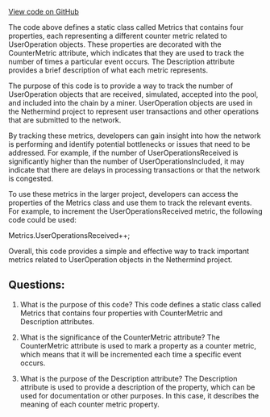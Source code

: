 [View code on GitHub](https://github.com/nethermindeth/nethermind/Nethermind.AccountAbstraction/Metrics.cs)

The code above defines a static class called Metrics that contains four properties, each representing a different counter metric related to UserOperation objects. These properties are decorated with the CounterMetric attribute, which indicates that they are used to track the number of times a particular event occurs. The Description attribute provides a brief description of what each metric represents.

The purpose of this code is to provide a way to track the number of UserOperation objects that are received, simulated, accepted into the pool, and included into the chain by a miner. UserOperation objects are used in the Nethermind project to represent user transactions and other operations that are submitted to the network.

By tracking these metrics, developers can gain insight into how the network is performing and identify potential bottlenecks or issues that need to be addressed. For example, if the number of UserOperationsReceived is significantly higher than the number of UserOperationsIncluded, it may indicate that there are delays in processing transactions or that the network is congested.

To use these metrics in the larger project, developers can access the properties of the Metrics class and use them to track the relevant events. For example, to increment the UserOperationsReceived metric, the following code could be used:

Metrics.UserOperationsReceived++;

Overall, this code provides a simple and effective way to track important metrics related to UserOperation objects in the Nethermind project.
## Questions: 
 1. What is the purpose of this code?
   This code defines a static class called Metrics that contains four properties with CounterMetric and Description attributes.

2. What is the significance of the CounterMetric attribute?
   The CounterMetric attribute is used to mark a property as a counter metric, which means that it will be incremented each time a specific event occurs.

3. What is the purpose of the Description attribute?
   The Description attribute is used to provide a description of the property, which can be used for documentation or other purposes. In this case, it describes the meaning of each counter metric property.